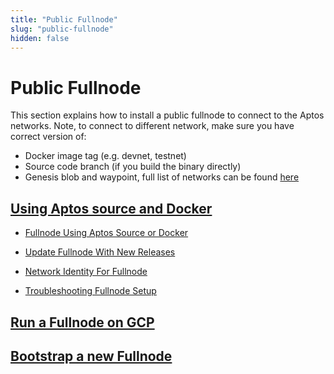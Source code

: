 ```yaml
---
title: "Public Fullnode"
slug: "public-fullnode"
hidden: false
---
```


# Public Fullnode

This section explains how to install a public fullnode to connect to the Aptos networks. Note, to connect to different network, make sure you have correct version of:

- Docker image tag (e.g. devnet, testnet)
- Source code branch (if you build the binary directly)
- Genesis blob and waypoint, full list of networks can be found [here](https://github.com/aptos-labs/aptos-genesis-waypoint)

## [Using Aptos source and Docker](fullnode-source-code-or-docker.md)

- [Fullnode Using Aptos Source or Docker](fullnode-source-code-or-docker.md)

- [Update Fullnode With New Releases](update-fullnode-with-new-releases.md)

- [Network Identity For Fullnode](network-identity-fullnode.md)

- [Troubleshooting Fullnode Setup](troubleshooting-fullnode.md)

## [Run a Fullnode on GCP](run-a-fullnode-on-gcp.md)


## [Bootstrap a new Fullnode](bootstrap-fullnode.md)